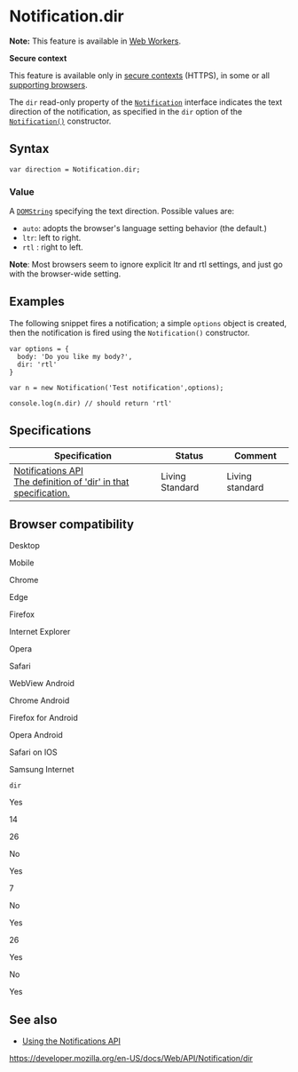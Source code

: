 Notification.dir
================

**Note:** This feature is available in [Web Workers](../web_workers_api).

**Secure context**

This feature is available only in [secure contexts](https://developer.mozilla.org/en-US/docs/Web/Security/Secure_Contexts) (HTTPS), in some or all [supporting browsers](#browser_compatibility).

The `dir` read-only property of the [`Notification`](../notification) interface indicates the text direction of the notification, as specified in the `dir` option of the [`Notification()`](notification) constructor.

Syntax
------

    var direction = Notification.dir;

### Value

A [`DOMString`](../domstring) specifying the text direction. Possible values are:

-   `auto`: adopts the browser's language setting behavior (the default.)
-   `ltr`: left to right.
-   `rtl` : right to left.

**Note**: Most browsers seem to ignore explicit ltr and rtl settings, and just go with the browser-wide setting.

Examples
--------

The following snippet fires a notification; a simple `options` object is created, then the notification is fired using the `Notification()` constructor.

    var options = {
      body: 'Do you like my body?',
      dir: 'rtl'
    }

    var n = new Notification('Test notification',options);

    console.log(n.dir) // should return 'rtl'

Specifications
--------------

<table><thead><tr class="header"><th>Specification</th><th>Status</th><th>Comment</th></tr></thead><tbody><tr class="odd"><td><a href="https://notifications.spec.whatwg.org/#dom-notification-dir">Notifications API<br />
<span class="small">The definition of 'dir' in that specification.</span></a></td><td><span class="spec-living">Living Standard</span></td><td>Living standard</td></tr></tbody></table>

Browser compatibility
---------------------

Desktop

Mobile

Chrome

Edge

Firefox

Internet Explorer

Opera

Safari

WebView Android

Chrome Android

Firefox for Android

Opera Android

Safari on IOS

Samsung Internet

`dir`

Yes

14

26

No

Yes

7

No

Yes

26

Yes

No

Yes

See also
--------

-   [Using the Notifications API](../notifications_api/using_the_notifications_api)

<a href="https://developer.mozilla.org/en-US/docs/Web/API/Notification/dir" class="_attribution-link">https://developer.mozilla.org/en-US/docs/Web/API/Notification/dir</a>
